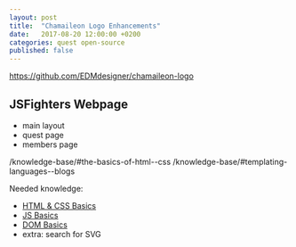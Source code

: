 ```yaml
---
layout: post
title:  "Chamaileon Logo Enhancements"
date:   2017-08-20 12:00:00 +0200
categories: quest open-source
published: false
---
```


https://github.com/EDMdesigner/chamaileon-logo

## JSFighters Webpage

 - main layout
 - quest page
 - members page

 /knowledge-base/#the-basics-of-html--css
 /knowledge-base/#templating-languages--blogs

Needed knowledge:

 - [HTML & CSS Basics][html-css]
 - [JS Basics][js-basics]
 - [DOM Basics][dom-basics]
 - extra: search for SVG


[html-css]: /knowledge-base/#the-basics-of-html--css
[templating-langs]: /knowledge-base/#templating-languages--blogs
[js-basics]: /knowledge-base/#js-basics
[dom-basics]: /knowledge-base/#javascript--the-dom---the-basics